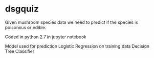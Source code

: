 # dsgquiz

Given mushroom species data we need to predict if the species is poisonous or edible.

  Coded in python 2.7 in jupyter notebook
  
  Model used for prediction
  Logistic Regression on training data
  Decision Tree Classifier 

